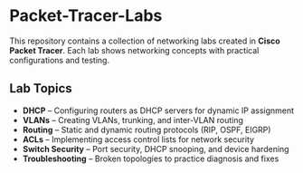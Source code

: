 # Packet-Tracer-Labs

This repository contains a collection of networking labs created in **Cisco Packet Tracer**.  Each lab shows networking concepts with practical configurations and testing.


## Lab Topics
- **DHCP** – Configuring routers as DHCP servers for dynamic IP assignment
- **VLANs** – Creating VLANs, trunking, and inter-VLAN routing    
- **Routing** – Static and dynamic routing protocols (RIP, OSPF, EIGRP)  
- **ACLs** – Implementing access control lists for network security  
- **Switch Security** – Port security, DHCP snooping, and device hardening  
- **Troubleshooting** – Broken topologies to practice diagnosis and fixes  

